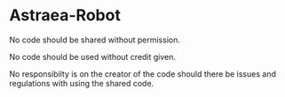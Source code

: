 # Astraea-Robot

No code should be shared without permission.

No code should be used without credit given.

No responsibilty is on the creator of the code should there be issues and regulations with using the shared code.

